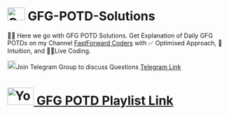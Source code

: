 # <img src="https://img.icons8.com/color/512/GeeksforGeeks.png" alt="GFG" width="40" height="30"/> GFG-POTD-Solutions

<p align="left"> 🚀🚀 Here we go with GFG POTD Solutions. Get Explanation of Daily GFG POTDs on my Channel <a href="https://www.youtube.com/channel/UCj8cD-KGapkmAcjsJcxjvtA">FastForward Coders</a> with ✅ Optimised Approach, 🧠 Intuition, and 👩‍💻Live Coding.

<img src="https://www.freepnglogos.com/uploads/telegram-png/telegram-social-media-icons-12.png" alt="telegram" width="20" height="20">Join Telegram Group to discuss Questions <a href="https://telegram.me/FastForward_Coders">Telegram Link </a>

#  <img src="https://www.freepnglogos.com/uploads/youtube-logo-hd-8.png" alt="Youtube" width="60" height="40"/><a href="https://www.youtube.com/playlist?list=LLj8cD-KGapkmAcjsJcxjvtA" target="_blank"> GFG POTD Playlist Link </a>



